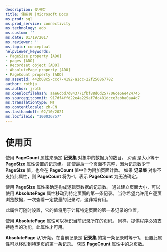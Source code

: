 ```yaml
---
description: 使用页
title: 使用页 |Microsoft Docs
ms.prod: sql
ms.prod_service: connectivity
ms.technology: ado
ms.custom: ''
ms.date: 01/19/2017
ms.reviewer: ''
ms.topic: conceptual
helpviewer_keywords:
- PageSize property [ADO]
- pages [ADO]
- Recordset object [ADO]
- AbsolutePage property [ADO]
- PageCount property [ADO]
ms.assetid: 442b08c5-ccc7-4192-a1cc-22f250867782
author: rothja
ms.author: jroth
ms.openlocfilehash: aae6cbd7d843771fbf88d6d257706ce66e424745
ms.sourcegitcommit: 917df4ffd22e4a229af7dc481dcce3ebba0aa4d7
ms.translationtype: MT
ms.contentlocale: zh-CN
ms.lasthandoff: 02/10/2021
ms.locfileid: "100036757"
---
```

# <a name="using-pages"></a>使用页
使用 **PageCount** 属性来确定 **记录集** 对象中的数据页的数目。 *页面* 是大小等于 **PageSize** 属性设置的记录组。 即使最后一个页面不完整，因为记录数少于 **PageSize** 值，也会在 **PageCount** 值中作为附加页面计数。 如果 **记录集** 对象不支持此属性，则 **PageCount** 将为-1，表示 **PageCount** 为无法确定。  
  
 使用 **PageSize** 属性来确定构成逻辑页数据的记录数。 通过建立页面大小，可以使用 **AbsolutePage** 属性移动到特定页面的第一条记录。 当你希望允许用户逐页浏览数据，一次查看一定数量的记录时，这非常有用。  
  
 此属性可随时设置，它的值将用于计算特定页面的第一条记录的位置。  
  
 使用 **AbsolutePage** 属性可以标识当前记录所在的页码。 同样，提供程序必须支持适当的功能，此属性才可用。  
  
 **AbsolutePage** 从1开始，在当前记录是 **记录集** 的第一条记录时等于1。 设置此属性可以移动到特定页的第一条记录。 获取 **PageCount** 属性中的总页数。

